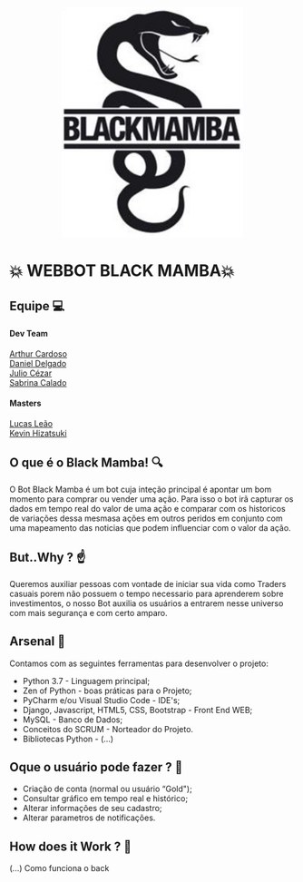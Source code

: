 <div align="center">
    <img src="./logo.jpg" width="320" />
    <div height="2"></div>
</div>


# 💥 WEBBOT  BLACK MAMBA💥

## **Equipe**  💻

#### Dev Team
[Arthur Cardoso](https://gitlab.com/arthur_rinaldi00)  
[Daniel Delgado](https://gitlab.com/DNLMR)  
[Julio Cézar](https://gitlab.com/j.cezar4152)  
[Sabrina Calado](https://gitlab.com/sabrinacalado)

#### Masters
[Lucas Leão](https://gitlab.com/lucasdlg5)  
[Kevin Hizatsuki](https://gitlab.com/kevin799)

## **O que é o Black Mamba!** 🔍

O Bot Black Mamba é um bot cuja inteção principal é apontar um bom momento para comprar ou vender uma ação.
Para isso o bot irã capturar os dados em tempo real do valor de uma ação e comparar com os historicos de variações dessa mesmasa ações em outros peridos em conjunto com uma mapeamento das noticias que podem influenciar com o valor da ação.

## **But..Why ?** ☝️ 

Queremos auxiliar pessoas com vontade de iniciar sua vida como Traders casuais porem não possuem o tempo necessario para aprenderem sobre investimentos, o nosso Bot auxilia os usuários a entrarem nesse universo com mais segurança e com certo amparo.


## **Arsenal** 🔫

Contamos com as seguintes ferramentas para desenvolver o projeto:

* Python 3.7 - Linguagem principal;
* Zen of Python - boas práticas para o Projeto;
* PyCharm e/ou Visual Studio Code - IDE's;
* Django, Javascript, HTML5, CSS,  Bootstrap - Front End WEB;
* MySQL - Banco de Dados;
* Conceitos do SCRUM - Norteador do Projeto.
* Bibliotecas Python - (...)


## **Oque o usuário pode fazer ?** 🔑

* Criação de conta (normal ou usuário “Gold");
* Consultar gráfico em tempo real e histórico;
* Alterar informações de seu cadastro;
* Alterar parametros de notificações.

## **How does it Work ?** 👷

(...) Como funciona o back




